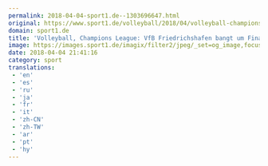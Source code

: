 ```yaml
---
permalink: 2018-04-04-sport1.de--1303696647.html
original: https://www.sport1.de/volleyball/2018/04/volleyball-champions-league-vfb-friedrichshafen-bangt-um-final-four
domain: sport1.de
title: 'Volleyball, Champions League: VfB Friedrichshafen bangt um Final Four'
image: https://images.sport1.de/imagix/filter2/jpeg/_set=og_image,focus=50x52/imagix/231e4645-c66b-11e4-a4f7-f80f41fc63ce
date: 2018-04-04 21:41:16
category: sport
translations: 
 - 'en'
 - 'es'
 - 'ru'
 - 'ja'
 - 'fr'
 - 'it'
 - 'zh-CN'
 - 'zh-TW'
 - 'ar'
 - 'pt'
 - 'hy'
---
```


